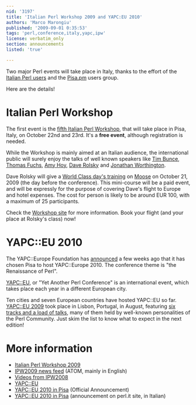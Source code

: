 ```yaml
---
nid: '3197'
title: 'Italian Perl Workshop 2009 and YAPC:EU 2010'
authors: 'Marco Marongiu'
published: '2009-09-01 0:35:53'
tags: 'perl,conference,italy,yapc,ipw'
license: verbatim_only
section: announcements
listed: 'true'

---
```

Two major Perl events will take place in Italy, thanks to the effort of the [Italian Perl users](http://www.perl.it/) and the [Pisa.pm](http://pisa.pm.org) users group.

Here are the details!

<!--break-->

# Italian Perl Workshop

The first event is the [fifth Italian Perl Workshop](http://conferences.yapceurope.org/ipw2009/index.html), that will take place in Pisa, Italy, on October 22nd and 23rd. It's a **free event**, although registration is needed.

While the Workshop is mainly aimed at an Italian audience, the international public will surely enjoy the talks of well known speakers like [Tim Bunce](http://www.oreillynet.com/pub/au/653), [Thomas Fuchs](http://script.aculo.us/thomas/), [Amy Hoy](http://conferences.oreillynet.com/cs/os2007/view/e_spkr/2740), [Dave Rolsky](http://www.houseabsolute.com/resume.html) and [Jonathan Worthington](http://www.jnthn.net/).

Dave Rolsky will give a [World Class day's training](http://conferences.yapceurope.org/ipw2009/news/439) on [Moose](http://www.iinteractive.com/moose/) on October 21, 2009 (the day before the conference). This mini-course will be a paid event, and will be expressly for the purpose of covering Dave's flight to Europe and hotel expenses. The cost for person is likely to be around EUR 100, with a maximum of 25 participants.

Check the [Workshop site](http://conferences.yapceurope.org/ipw2009/index.html) for more information. Book your flight (and your place at Rolsky's class) now!


# YAPC::EU 2010

The YAPC::Europe Foundation has [announced](http://www.yapceurope.org/news.html#20090803) a few weeks ago that it has chosen Pisa to host YAPC::Europe 2010. The conference theme is "the Renaissance of Perl".

[YAPC::EU](http://www.yapceurope.org/events/conferences.html), or "Yet Another Perl Conference" is an international event, which takes place each year in a different European city.

Ten cities and seven European countries have hosted YAPC::EU so far. [YAPC::EU 2009](http://yapceurope2009.org/ye2009/) took place in Lisbon, Portugal, in August, featuring [six tracks and a load of talks](http://yapceurope2009.org/ye2009/talks), many of them held by well-known personalities of the Perl Community. Just skim the list to know what to expect in the next edition!


# More information

* [Italian Perl Workshop 2009](http://conferences.yapceurope.org/ipw2009/index.html)
* [IPW2009 news feed](http://conferences.yapceurope.org/ipw2009/atom/en.xml) (ATOM, mainly in English)
* [Videos from IPW2008](http://yapc.tv/2008/ipw/)
* [YAPC::EU](http://www.yapceurope.org)
* [YAPC::EU 2010 in Pisa](http://conferences.yapceurope.org/ipw2009/index.html) (Official Announcement)
* [YAPC::EU 2010 in Pisa](http://www.perl.it/blog/archives/000648.html) (announcement on perl.it site, in Italian)
